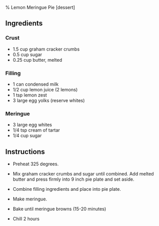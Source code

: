 % Lemon Meringue Pie [dessert]

## Ingredients

### Crust 

- 1.5 cup graham cracker crumbs
- 0.5 cup sugar
- 0.25 cup butter, melted 

### Filling

- 1 can condensed milk
- 1/2 cup lemon juice (2 lemons)
- 1 tsp lemon zest
- 3 large egg yolks (reserve whites)

### Meringue

- 3 large egg whites
- 1/4 tsp cream of tartar 
- 1/4 cup sugar

## Instructions

- Preheat 325 degrees.

- Mix graham cracker crumbs and sugar until combined. Add melted butter and press firmly into 9 inch pie plate and set aside.

- Combine filling ingredients and place into pie plate.

- Make meringue. 

- Bake until meringue browns (15-20 minutes)

- Chill 2 hours